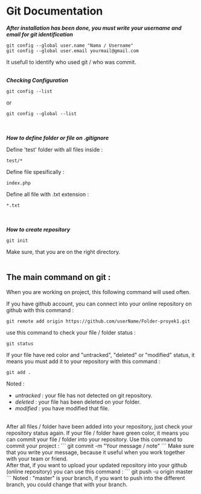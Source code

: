 # Git Documentation

***After installation has been done, you must write your username and email for git identification***    
```
git config --global user.name "Nama / Username"  
git config --global user.email yourmail@gmail.com
```  

It usefull to identify who used git / who was commit.   <br><br>

  
***Checking Configuration***
``` 
git config --list   
```      
or
```
git config --global --list
```
<br><br>
***How to define folder or file on .gitignore***  

Define 'test' folder with all files inside :

```
test/*
```

Define file spesifically :  

```
index.php  
```

Define all file with .txt extension :  

```
*.txt
```
<br><br>
***How to create repository***
```
git init
```
Make sure, that you are on the right directory.
<br><br>

## The main command on git :
When you are working on project, this following command will used often. 

If you have github account, you can connect into your online repository on github with this command :
```
git remote add origin https://github.com/userName/Folder-proyek1.git
```

use this command to check your file / folder status :
```
git status
```  
If your file have red color and "untracked", "deleted" or "modified" status, it means you must add it to your repository with this command :
```
git add .
```
Noted : 
- *untracked* : your file has not detected on git repository.
- *deleted* : your file has been deleted on your folder.
- *modified* : you have modified that file.  
<br>
After all files / folder have been added into your repository, just check your repository status again. If your file / folder have green color, it means you can commit your file / folder into your repository. Use this command to commit your project :
```
git commit -m "Your message / note"
```
Make sure that you write your message, because it useful when you work together with your team or friend.  
<br>
After that, if you want to upload your updated repository into your github (online repository) you can use this command :
```
git push -u origin master
```
Noted : "master" is your branch, if you want to push into the different branch, you could change that with your branch.
